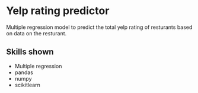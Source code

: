 <h1> Yelp rating predictor </h1>

Multiple regression model to predict the total yelp rating of resturants based on data on the resturant.

<h2> Skills shown </h2>

 * Multiple regression
 * pandas
 * numpy
 * scikitlearn
